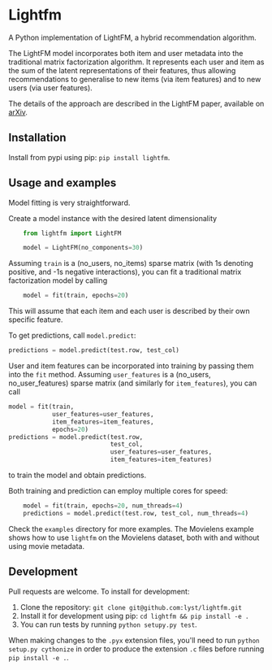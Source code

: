 # Lightfm

A Python implementation of LightFM, a hybrid recommendation algorithm.

The LightFM model incorporates both item and user metadata into the traditional matrix factorization algorithm. It represents each user and item as the sum of the latent representations of their features, thus allowing recommendations to generalise to new items (via item features) and to new users (via user features).

The details of the approach are described in the LightFM paper, available on [arXiv](http://arxiv.org/abs/1507.08439).

## Installation
Install from pypi using pip: `pip install lightfm`.

## Usage and examples
Model fitting is very straightforward.

Create a model instance with the desired latent dimensionality
```python
    from lightfm import LightFM

    model = LightFM(no_components=30)
```

Assuming `train` is a (no_users, no_items) sparse matrix (with 1s denoting positive, and -1s negative interactions), you can fit a traditional matrix factorization model by calling
```python
    model = fit(train, epochs=20)
```
This will assume that each item and each user is described by their own specific feature.

To get predictions, call `model.predict`:
```python
predictions = model.predict(test.row, test_col)
```

User and item features can be incorporated into training by passing them into the `fit` method. Assuming `user_features` is a (no_users, no_user_features) sparse matrix (and similarly for `item_features`), you can call
```python
model = fit(train,
            user_features=user_features,
            item_features=item_features,
            epochs=20)
predictions = model.predict(test.row,
                            test_col,
                            user_features=user_features,
                            item_features=item_features)
```
to train the model and obtain predictions.

Both training and prediction can employ multiple cores for speed:
```python
    model = fit(train, epochs=20, num_threads=4)
    predictions = model.predict(test.row, test_col, num_threads=4)
```

Check the `examples` directory for more examples. The Movielens example shows how to use `lightfm` on the Movielens dataset, both with and without using movie metadata.

## Development
Pull requests are welcome. To install for development:

1. Clone the repository: `git clone git@github.com:lyst/lightfm.git`
2. Install it for development using pip: `cd lightfm && pip install -e .`
3. You can run tests by running `python setupy.py test`.

When making changes to the `.pyx` extension files, you'll need to run `python setup.py cythonize` in order to produce the extension `.c` files before running `pip install -e .`.